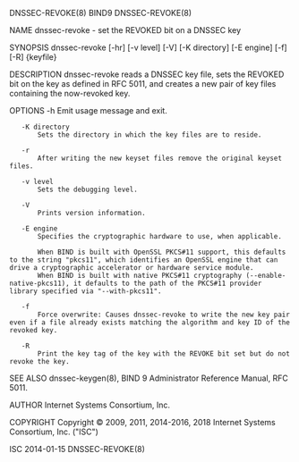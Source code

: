 DNSSEC-REVOKE(8)                                                                                    BIND9                                                                                    DNSSEC-REVOKE(8)



NAME
       dnssec-revoke - set the REVOKED bit on a DNSSEC key

SYNOPSIS
       dnssec-revoke [-hr] [-v level] [-V] [-K directory] [-E engine] [-f] [-R] {keyfile}

DESCRIPTION
       dnssec-revoke reads a DNSSEC key file, sets the REVOKED bit on the key as defined in RFC 5011, and creates a new pair of key files containing the now-revoked key.

OPTIONS
       -h
           Emit usage message and exit.

       -K directory
           Sets the directory in which the key files are to reside.

       -r
           After writing the new keyset files remove the original keyset files.

       -v level
           Sets the debugging level.

       -V
           Prints version information.

       -E engine
           Specifies the cryptographic hardware to use, when applicable.

           When BIND is built with OpenSSL PKCS#11 support, this defaults to the string "pkcs11", which identifies an OpenSSL engine that can drive a cryptographic accelerator or hardware service module.
           When BIND is built with native PKCS#11 cryptography (--enable-native-pkcs11), it defaults to the path of the PKCS#11 provider library specified via "--with-pkcs11".

       -f
           Force overwrite: Causes dnssec-revoke to write the new key pair even if a file already exists matching the algorithm and key ID of the revoked key.

       -R
           Print the key tag of the key with the REVOKE bit set but do not revoke the key.

SEE ALSO
       dnssec-keygen(8), BIND 9 Administrator Reference Manual, RFC 5011.

AUTHOR
       Internet Systems Consortium, Inc.

COPYRIGHT
       Copyright © 2009, 2011, 2014-2016, 2018 Internet Systems Consortium, Inc. ("ISC")



ISC                                                                                               2014-01-15                                                                                 DNSSEC-REVOKE(8)
